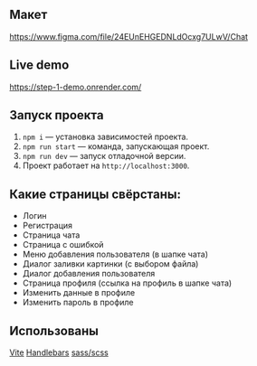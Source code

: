 ## Макет

https://www.figma.com/file/24EUnEHGEDNLdOcxg7ULwV/Chat


## Live demo

https://step-1-demo.onrender.com/

## Запуск проекта

1. `npm i` — установка зависимостей проекта.
2. `npm run start` — команда, запускающая проект.
2. `npm run dev` — запуск отладочной версии.
3. Проект работает на `http://localhost:3000`.

## Какие страницы свёрстаны:

- Логин
- Регистрация
- Страница чата
- Страница с ошибкой
- Меню добавления пользователя (в шапке чата)
- Диалог заливки картинки (с выбором файла)
- Диалог добавления пользователя
- Страница профиля (cсылка на профиль в шапке чата)
- Изменить данные в профиле
- Изменить пароль в профиле

## Использованы

[Vite](https://vitejs.dev/)
[Handlebars](https://handlebarsjs.com/)
[sass/scss](https://sass-lang.com/)
